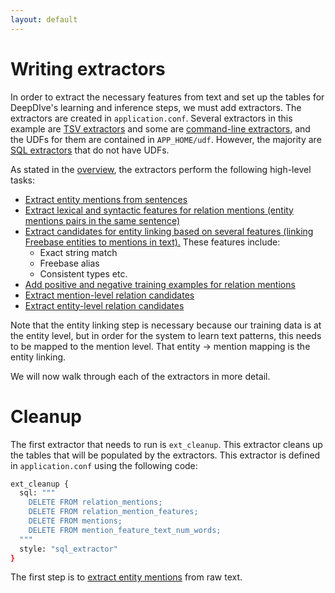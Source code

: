 ```yaml
---
layout: default
---
```


Writing extractors
====

In order to extract the necessary features from text and set up the tables for DeepDIve's learning and inference steps, we must add extractors. The extractors are created in `application.conf`. Several extractors in this example are [TSV extractors](http://deepdive.stanford.edu/doc/extractors.html#tsv_extractor) and some are [command-line extractors](http://deepdive.stanford.edu/doc/extractors.html#cmd_extractor), and the UDFs for them are contained in `APP_HOME/udf`. However, the majority are [SQL extractors](http://deepdive.stanford.edu/doc/extractors.html#sql_extractor) that do not have UDFs.

As stated in the [overview](../README.md), the extractors perform the following high-level tasks:

- [Extract entity mentions from sentences](entity_mentions.md)
- [Extract lexical and syntactic features for relation mentions (entity mentions pairs in the same sentence)](extracting_mention_features.md)
- [Extract candidates for entity linking based on several features (linking Freebase entities to mentions in text).](entity_linking.md) These features include:
  - Exact string match
  - Freebase alias
  - Consistent types
  etc.
- [Add positive and negative training examples for relation mentions](training_data.md)
- [Extract mention-level relation candidates](relation_mentions.md)
- [Extract entity-level relation candidates](relation_instances.md)

Note that the entity linking step is necessary because our training data is at the entity level, but in order for the system to learn text patterns, this needs to be mapped to the mention level. That entity -> mention mapping is the entity linking.

We will now walk through each of the extractors in more detail.

# Cleanup

The first extractor that needs to run is `ext_cleanup`. This extractor cleans up the tables that will be populated by the extractors. This extractor is defined in `application.conf` using the following code:

```bash
ext_cleanup {
  sql: """
    DELETE FROM relation_mentions;
    DELETE FROM relation_mention_features;
    DELETE FROM mentions;
    DELETE FROM mention_feature_text_num_words;
  """
  style: "sql_extractor"
}
```

The first step is to [extract entity mentions](entity_mentions.md) from raw text.
